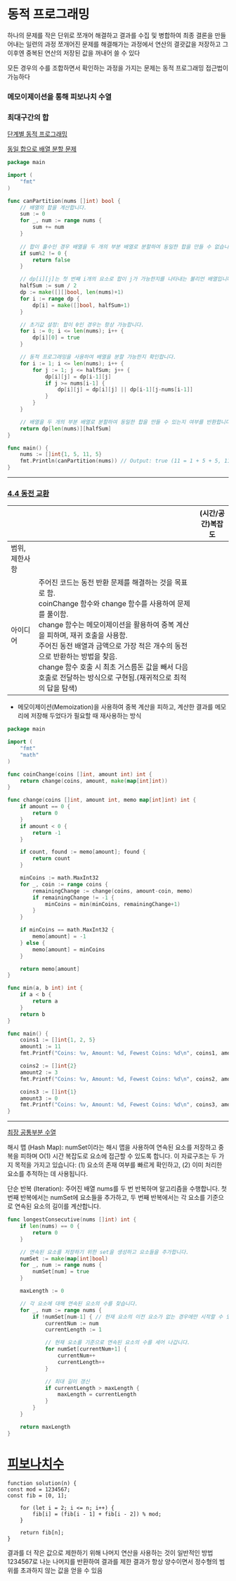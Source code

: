 # 동적 프로그래밍

하나의 문제를 작은 단위로 쪼개어 해결하고 결과를 수집 및 병합하여 최종 결론을 만들어내는 일련의 과정
쪼개어진 문제를 해결해가는 과정에서 연산의 결괏값을 저장하고
그 이후엔 중복된 연산의 저장된 값을 꺼내어 쓸 수 있다

모든 경우의 수를 조합하면서 확인하는 과정을 가지는 문제는
동적 프로그래밍 접근법이 가능하다

### 메모이제이션을 통해 피보나치 수열


### 최대구간의 합



[단계별 동적 프로그래밍 ](https://www.hackerrank.com/contests/srin-aadc03/challenges/classic-01-knapsack/problem)

[동일 합으로 배열 분할 문제](https://leetcode.com/problems/partition-equal-subset-sum/)
```go
package main

import (
	"fmt"
)

func canPartition(nums []int) bool {
	// 배열의 합을 계산합니다.
	sum := 0
	for _, num := range nums {
		sum += num
	}
	
	// 합이 홀수인 경우 배열을 두 개의 부분 배열로 분할하여 동일한 합을 만들 수 없습니다.
	if sum%2 != 0 {
		return false
	}

	// dp[i][j]는 첫 번째 i개의 요소로 합이 j가 가능한지를 나타내는 불리언 배열입니다.
	halfSum := sum / 2
	dp := make([][]bool, len(nums)+1)
	for i := range dp {
		dp[i] = make([]bool, halfSum+1)
	}

	// 초기값 설정: 합이 0인 경우는 항상 가능합니다.
	for i := 0; i <= len(nums); i++ {
		dp[i][0] = true
	}

	// 동적 프로그래밍을 사용하여 배열을 분할 가능한지 확인합니다.
	for i := 1; i <= len(nums); i++ {
		for j := 1; j <= halfSum; j++ {
			dp[i][j] = dp[i-1][j]
			if j >= nums[i-1] {
				dp[i][j] = dp[i][j] || dp[i-1][j-nums[i-1]]
			}
		}
	}

	// 배열을 두 개의 부분 배열로 분할하여 동일한 합을 만들 수 있는지 여부를 반환합니다.
	return dp[len(nums)][halfSum]
}

func main() {
	nums := []int{1, 5, 11, 5}
	fmt.Println(canPartition(nums)) // Output: true (11 = 1 + 5 + 5, 11 = 11)
}

```

___
### [4.4 동전 교환](https://leetcode.com/problems/coin-change/)

|                |                                                                                   |(시간/공간)복잡도                    |
|:----------------|-----------------------------------------------------------------------------------|--------------------------|
|범위,제한사항|                                                                                   |  |
|아이디어| 주어진 코드는 동전 반환 문제를 해결하는 것을 목표로 함. <br/> coinChange 함수와 change 함수를 사용하여 문제를 풀이함.<br/> change 함수는 메모이제이션을 활용하여 중복 계산을 피하며, 재귀 호출을 사용함.<br/> 주어진 동전 배열과 금액으로 가장 적은 개수의 동전으로 반환하는 방법을 찾음.<br/>change 함수 호출 시 최초 거스름돈 값을 빼서 다음 호출로 전달하는 방식으로 구현됨.(재귀적으로 최적의 답을 탐색)|  |

* 메모이제이션(Memoization)을 사용하여 중복 계산을 피하고, 계산한 결과를 메모리에 저장해 두었다가 필요할 때 재사용하는 방식

```go
package main

import (
	"fmt"
	"math"
)

func coinChange(coins []int, amount int) int {
	return change(coins, amount, make(map[int]int))
}

func change(coins []int, amount int, memo map[int]int) int {
	if amount == 0 {
		return 0
	}
	if amount < 0 {
		return -1
	}

	if count, found := memo[amount]; found {
		return count
	}

	minCoins := math.MaxInt32
	for _, coin := range coins {
		remainingChange := change(coins, amount-coin, memo)
		if remainingChange != -1 {
			minCoins = min(minCoins, remainingChange+1)
		}
	}

	if minCoins == math.MaxInt32 {
		memo[amount] = -1
	} else {
		memo[amount] = minCoins
	}

	return memo[amount]
}

func min(a, b int) int {
	if a < b {
		return a
	}
	return b
}

func main() {
	coins1 := []int{1, 2, 5}
	amount1 := 11
	fmt.Printf("Coins: %v, Amount: %d, Fewest Coins: %d\n", coins1, amount1, coinChange(coins1, amount1))

	coins2 := []int{2}
	amount2 := 3
	fmt.Printf("Coins: %v, Amount: %d, Fewest Coins: %d\n", coins2, amount2, coinChange(coins2, amount2))

	coins3 := []int{1}
	amount3 := 0
	fmt.Printf("Coins: %v, Amount: %d, Fewest Coins: %d\n", coins3, amount3, coinChange(coins3, amount3))
}

```




___


[최장 공통부분 수열](https://leetcode.com/problems/longest-consecutive-sequence/)

해시 맵 (Hash Map): numSet이라는 해시 맵을 사용하여 연속된 요소를 저장하고 중복을 피하며 O(1) 시간 복잡도로 요소에 접근할 수 있도록 합니다. 이 자료구조는 두 가지 목적을 가지고 있습니다: (1) 요소의 존재 여부를 빠르게 확인하고, (2) 이미 처리한 요소를 추적하는 데 사용됩니다.

단순 반복 (Iteration): 주어진 배열 nums를 두 번 반복하며 알고리즘을 수행합니다. 첫 번째 반복에서는 numSet에 요소들을 추가하고, 두 번째 반복에서는 각 요소를 기준으로 연속된 요소의 길이를 계산합니다.

```go
func longestConsecutive(nums []int) int {
	if len(nums) == 0 {
		return 0
	}

	// 연속된 요소를 저장하기 위한 set을 생성하고 요소들을 추가합니다.
	numSet := make(map[int]bool)
	for _, num := range nums {
		numSet[num] = true
	}

	maxLength := 0

	// 각 요소에 대해 연속된 요소의 수를 찾습니다.
	for _, num := range nums {
		if !numSet[num-1] { // 현재 요소의 이전 요소가 없는 경우에만 시작할 수 있습니다.
			currentNum := num
			currentLength := 1

			// 현재 요소를 기준으로 연속된 요소의 수를 세어 나갑니다.
			for numSet[currentNum+1] {
				currentNum++
				currentLength++
			}

			// 최대 길이 갱신
			if currentLength > maxLength {
				maxLength = currentLength
			}
		}
	}

	return maxLength
}
```

# [피보나치수](https://school.programmers.co.kr/learn/courses/30/lessons/12945)
```
function solution(n) {
const mod = 1234567;
const fib = [0, 1];

    for (let i = 2; i <= n; i++) {
        fib[i] = (fib[i - 1] + fib[i - 2]) % mod;
    }

    return fib[n];
}
```

결과를 더 작은 값으로 제한하기 위해 나머지 연산을 사용하는 것이 일반적인 방법
1234567로 나눈 나머지를 반환하여 결과를 제한
결과가 항상 양수이면서 정수형의 범위를 초과하지 않는 값을 얻을 수 있음
